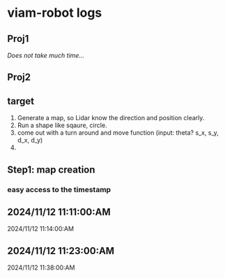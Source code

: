 # viam-robot logs


## Proj1
*Does not take much time...*

## Proj2 

## target
1. Generate a map, so Lidar know the direction and position clearly. 
2. Run a shape like sqaure, circle.
3. come out with a turn around and move function (input: theta? s_x, s_y, d_x, d_y) 
4. 

## Step1: map creation 

### easy access to the timestamp
2024/11/12 11:11:00:AM 
-
2024/11/12 11:14:00:AM 


2024/11/12 11:23:00:AM
-
2024/11/12 11:38:00:AM

## 